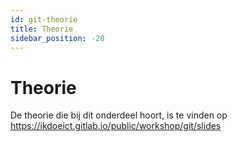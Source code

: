 ```yaml
---
id: git-theorie
title: Theorie
sidebar_position: -20
---
```



# Theorie


De theorie die bij dit onderdeel hoort, is te vinden op 
https://ikdoeict.gitlab.io/public/workshop/git/slides